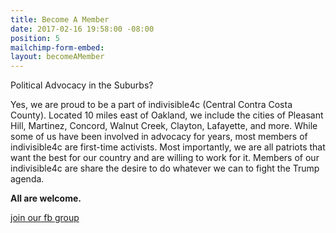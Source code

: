 ```yaml
---
title: Become A Member
date: 2017-02-16 19:58:00 -08:00
position: 5
mailchimp-form-embed: 
layout: becomeAMember
---
```



Political Advocacy in the Suburbs?

Yes, we are proud to be a part of indivisible4c (Central Contra Costa County). Located 10 miles east of Oakland, we include the cities of Pleasant Hill, Martinez, Concord, Walnut Creek, Clayton, Lafayette, and more. While some of us have been involved in advocacy for years, most members of indivisible4c are first-time activists. Most importantly, we are all patriots that want the best for our country and are willing to work for it. Members of our indivisible4c are share the desire to do whatever we can to fight the Trump agenda.

**All are welcome.**

[join our fb group](http://www.facebook.com/groups/413800492297720/)
